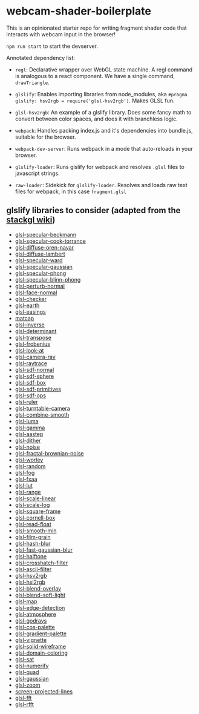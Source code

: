 # webcam-shader-boilerplate

This is an opinionated starter repo for writing fragment shader code that interacts with webcam input in the browser!

`npm run start` to start the devserver.

Annotated dependency list:

- `regl`:  Declarative wrapper over WebGL state machine. A regl command is analogous to a react component. We have a single command, `drawTriangle`.

- `glslify`: Enables importing libraries from node_modules, aka `#pragma glslify: hsv2rgb = require('glsl-hsv2rgb')`. Makes GLSL fun.

- `glsl-hsv2rgb`: An example of a glslify library. Does some fancy math to convert between color spaces, and does it with branchless logic.

- `webpack`:  Handles packing index.js and it's dependencies into bundle.js, suitable for the browser.

- `webpack-dev-server`: Runs webpack in a mode that auto-reloads in your browser.

- `glslify-loader`: Runs glslify for webpack and resolves `.glsl` files to javascript strings.

- `raw-loader`: Sidekick for `glslify-loader`. Resolves and loads raw text files for webpack, in this case `fragment.glsl`


## glslify libraries to consider (adapted from the [stackgl wiki](https://github.com/stackgl/stackgl.github.io/wiki))

* [glsl-specular-beckmann](https://github.com/stackgl/glsl-specular-beckmann)
* [glsl-specular-cook-torrance](https://github.com/stackgl/glsl-specular-cook-torrance)
* [glsl-diffuse-oren-nayar](https://github.com/stackgl/glsl-diffuse-oren-nayar)
* [glsl-diffuse-lambert](https://github.com/stackgl/glsl-diffuse-lambert)
* [glsl-specular-ward](https://github.com/stackgl/glsl-specular-ward)
* [glsl-specular-gaussian](https://github.com/stackgl/glsl-specular-gaussian)
* [glsl-specular-phong](https://github.com/stackgl/glsl-specular-phong)
* [glsl-specular-blinn-phong](https://github.com/stackgl/glsl-specular-blinn-phong)
* [glsl-perturb-normal](https://github.com/stackgl/glsl-perturb-normal)
* [glsl-face-normal](https://github.com/stackgl/glsl-face-normal)
* [glsl-checker](https://github.com/mattdesl/glsl-checker)
* [glsl-earth](https://github.com/mattdesl/glsl-earth)
* [glsl-easings](https://github.com/stackgl/glsl-easings)
* [matcap](https://github.com/hughsk/matcap)
* [glsl-inverse](https://github.com/stackgl/glsl-inverse)
* [glsl-determinant](https://github.com/stackgl/glsl-determinant)
* [glsl-transpose](https://github.com/stackgl/glsl-transpose)
* [glsl-frobenius](https://github.com/stackgl/glsl-frobenius)
* [glsl-look-at](https://github.com/stackgl/glsl-look-at)
* [glsl-camera-ray](https://github.com/stackgl/glsl-camera-ray)
* [glsl-raytrace](https://github.com/stackgl/glsl-raytrace)
* [glsl-sdf-normal](https://github.com/stackgl/glsl-sdf-normal)
* [glsl-sdf-sphere](https://github.com/stackgl/glsl-sdf-sphere)
* [glsl-sdf-box](https://github.com/stackgl/glsl-sdf-box)
* [glsl-sdf-primitives](https://github.com/marklundin/glsl-sdf-primitives)
* [glsl-sdf-ops](https://github.com/marklundin/glsl-sdf-ops)
* [glsl-ruler](https://github.com/stackgl/glsl-ruler)
* [glsl-turntable-camera](https://github.com/stackgl/glsl-turntable-camera)
* [glsl-combine-smooth](https://github.com/stackgl/glsl-combine-smooth)
* [glsl-luma](https://github.com/hughsk/glsl-luma)
* [glsl-gamma](https://github.com/stackgl/glsl-gamma)
* [glsl-aastep](https://github.com/stackgl/glsl-aastep)
* [glsl-dither](https://github.com/hughsk/glsl-dither)
* [glsl-noise](https://github.com/hughsk/glsl-noise)
* [glsl-fractal-brownian-noise](https://github.com/maxbittker/glsl-fractal-brownian-noise)
* [glsl-worley](https://github.com/Erkaman/glsl-worley)
* [glsl-random](https://github.com/mattdesl/glsl-random)
* [glsl-fog](https://github.com/hughsk/glsl-fog)
* [glsl-fxaa](https://github.com/mattdesl/glsl-fxaa)
* [glsl-lut](https://github.com/mattdesl/glsl-lut)
* [glsl-range](https://github.com/hughsk/glsl-range)
* [glsl-scale-linear](https://github.com/stackgl/glsl-scale-linear)
* [glsl-scale-log](https://github.com/stackgl/glsl-scale-log)
* [glsl-square-frame](https://github.com/hughsk/glsl-square-frame)
* [glsl-cornell-box](https://github.com/mattdesl/glsl-cornell-box)
* [glsl-read-float](https://github.com/mikolalysenko/glsl-read-float)
* [glsl-smooth-min](https://github.com/stackgl/glsl-smooth-min)
* [glsl-film-grain](https://github.com/mattdesl/glsl-film-grain)
* [glsl-hash-blur](https://github.com/stackgl/glsl-hash-blur)
* [glsl-fast-gaussian-blur](https://github.com/Jam3/glsl-fast-gaussian-blur)
* [glsl-halftone](https://github.com/stackgl/glsl-halftone)
* [glsl-crosshatch-filter](https://github.com/mattdesl/glsl-crosshatch-filter)
* [glsl-ascii-filter](https://github.com/mattdesl/glsl-ascii-filter)
* [glsl-hsv2rgb](https://github.com/hughsk/glsl-hsv2rgb)
* [glsl-hsl2rgb](https://github.com/Jam3/glsl-hsl2rgb)
* [glsl-blend-overlay](https://github.com/Jam3/glsl-blend-overlay)
* [glsl-blend-soft-light](https://github.com/mattdesl/glsl-blend-soft-light)
* [glsl-map](https://github.com/msfeldstein/glsl-map)
* [glsl-edge-detection](https://github.com/msfeldstein/glsl-edge-detection)
* [glsl-atmosphere](https://github.com/wwwtyro/glsl-atmosphere)
* [glsl-godrays](https://github.com/Erkaman/glsl-godrays)
* [glsl-cos-palette](https://github.com/Erkaman/glsl-cos-palette)
* [glsl-gradient-palette](https://github.com/Erkaman/glsl-gradient-palette)
* [glsl-vignette](https://github.com/TyLindberg/glsl-vignette)
* [glsl-solid-wireframe](https://github.com/rreusser/glsl-solid-wireframe)
* [glsl-domain-coloring](https://github.com/rreusser/glsl-domain-coloring)
* [glsl-sat](https://github.com/realazthat/glsl-sat)
* [glsl-numerify](https://github.com/realazthat/glsl-numerify)
* [glsl-quad](https://github.com/realazthat/glsl-quad)
* [glsl-gaussian](https://github.com/realazthat/glsl-gaussian)
* [glsl-zoom](https://github.com/realazthat/glsl-zoom)
* [screen-projected-lines](https://github.com/substack/screen-projected-lines)
* [glsl-fft](https://github.com/rreusser/glsl-fft)
* [glsl-rfft](https://github.com/rreusser/glsl-rfft)